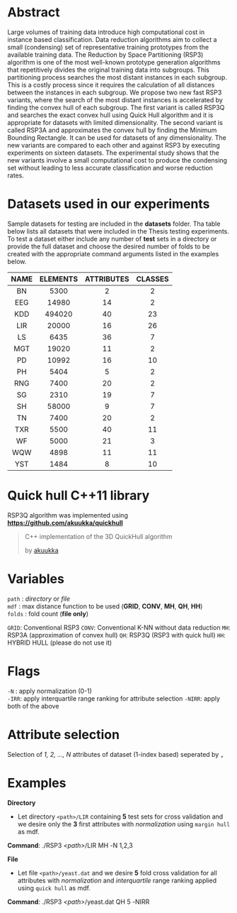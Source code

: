 # Abstract
Large volumes of training data introduce high computational cost in instance based classification. Data reduction algorithms aim to collect a small (condensing) set of representative training prototypes from the available training data. The Reduction by Space Partitioning (RSP3) algorithm is one of the most well-known prototype generation algorithms that repetitively divides the original training data into subgroups. This partitioning process searches the most distant instances in each subgroup. This is a costly process since it requires the calculation of all distances between the instances in each subgroup. We propose two new fast RSP3 variants, where the search of the most distant instances is accelerated by finding the convex hull of each subgroup. The first variant is called RSP3Q and searches the exact convex hull using Quick Hull algorithm and it is appropriate for datasets with limited dimensionality. The second variant is called RSP3A and approximates the convex hull by finding the Minimum Bounding Rectangle. It can be used for datasets of any dimensionality. The new variants are compared to each other and against RSP3 by executing experiments on sixteen datasets. The experimental study shows that the new variants involve a small computational cost to produce the condensing set without leading to less accurate classification and worse reduction rates.

# Datasets used in our experiments
Sample datasets for testing are included in the **datasets** folder. Tha table below lists all datasets 
that were included in the Thesis testing experiments. To test a dataset either include any number of
**test** sets in a directory or provide the full dataset and choose the desired number of folds to be created
with the appropriate command arguments listed in the examples below.

| NAME | ELEMENTS | ATTRIBUTES | CLASSES |
|:----:|:--------:|:----------:|:-------:|
|  BN  |   5300   |      2     |    2    |
|  EEG |   14980  |     14     |    2    |
|  KDD |  494020  |     40     |    23   |
|  LIR |   20000  |     16     |    26   |
|  LS  |   6435   |     36     |    7    |
|  MGT |   19020  |     11     |    2    |
|  PD  |   10992  |     16     |    10   |
|  PH  |   5404   |      5     |    2    |
|  RNG |   7400   |     20     |    2    |
|  SG  |   2310   |     19     |    7    |
|  SH  |   58000  |      9     |    7    |
|  TN  |   7400   |     20     |    2    |
|  TXR |   5500   |     40     |    11   |
|  WF  |   5000   |     21     |    3    |
|  WQW |   4898   |     11     |    11   |
|  YST |   1484   |      8     |    10   |

# Quick hull C++11 library

RSP3Q algorithm was implemented using **https://github.com/akuukka/quickhull**

> C++ implementation of the 3D QuickHull algorithm  
>
> by [akuukka](https://github.com/akuukka)

# Variables

`path` : *directory* or *file*  
`mdf` : max distance function to be used (**GRID**, **CONV**, **MH**, **QH**, **HH**)  
`folds` : fold count (**file only**)  

`GRID`: Conventional RSP3
`CONV`: Conventional K-NN without data reduction
`MH`: RSP3A (approximation of convex hull)
`QH`: RSP3Q (RSP3 with quick hull)
`HH`: HYBRID HULL (please do not use it)

# Flags

`-N` : apply normalization (0-1)  
`-IRR`: apply interquartile range ranking for attribute selection
`-NIRR`: apply both of the above  

# Attribute selection

Selection of *1, 2, ..., N* attributes of dataset (1-index based) seperated by **`,`**

# Examples

**Directory**

- Let directory `<path>/LIR` containing **5** test sets for cross validation and we desire only the **3** first attributes with *normalization* using `margin hull` as mdf.

**Command**: ./RSP3 *\<path\>*/LIR MH -Ν 1,2,3

**File**

- Let file `<path>/yeast.dat` and we desire **5** fold cross validation for all attributes with *normalization* and
*interquartile* range ranking applied using `quick hull` as mdf.

**Command**: ./RSP3 *\<path\>*/yeast.dat QH 5 -ΝIRR
